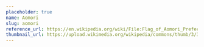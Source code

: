 ```yaml
---
placeholder: true
name: Aomori
slug: aomori
reference_url: https://en.wikipedia.org/wiki/File:Flag_of_Aomori_Prefecture.svg
thumbnail_url: https://upload.wikimedia.org/wikipedia/commons/thumb/3/30/Flag_of_Aomori_Prefecture.svg/120px-Flag_of_Aomori_Prefecture.svg.png
---
```


